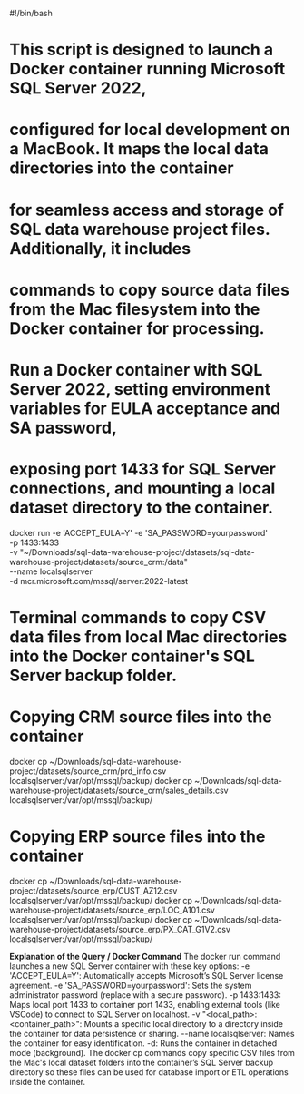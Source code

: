 #!/bin/bash
# This script is designed to launch a Docker container running Microsoft SQL Server 2022,
# configured for local development on a MacBook. It maps the local data directories into the container 
# for seamless access and storage of SQL data warehouse project files. Additionally, it includes 
# commands to copy source data files from the Mac filesystem into the Docker container for processing.

# Run a Docker container with SQL Server 2022, setting environment variables for EULA acceptance and SA password,
# exposing port 1433 for SQL Server connections, and mounting a local dataset directory to the container.
docker run -e 'ACCEPT_EULA=Y' -e 'SA_PASSWORD=yourpassword' \
  -p 1433:1433 \
  -v "~/Downloads/sql-data-warehouse-project/datasets/sql-data-warehouse-project/datasets/source_crm:/data" \
  --name localsqlserver \
  -d mcr.microsoft.com/mssql/server:2022-latest


# Terminal commands to copy CSV data files from local Mac directories into the Docker container's SQL Server backup folder.

# Copying CRM source files into the container
docker cp ~/Downloads/sql-data-warehouse-project/datasets/source_crm/prd_info.csv localsqlserver:/var/opt/mssql/backup/
docker cp ~/Downloads/sql-data-warehouse-project/datasets/source_crm/sales_details.csv localsqlserver:/var/opt/mssql/backup/

# Copying ERP source files into the container
docker cp ~/Downloads/sql-data-warehouse-project/datasets/source_erp/CUST_AZ12.csv localsqlserver:/var/opt/mssql/backup/
docker cp ~/Downloads/sql-data-warehouse-project/datasets/source_erp/LOC_A101.csv localsqlserver:/var/opt/mssql/backup/
docker cp ~/Downloads/sql-data-warehouse-project/datasets/source_erp/PX_CAT_G1V2.csv localsqlserver:/var/opt/mssql/backup/

****Explanation of the Query / Docker Command****
The docker run command launches a new SQL Server container with these key options:
-e 'ACCEPT_EULA=Y': Automatically accepts Microsoft’s SQL Server license agreement.
-e 'SA_PASSWORD=yourpassword': Sets the system administrator password (replace with a secure password).
-p 1433:1433: Maps local port 1433 to container port 1433, enabling external tools (like VSCode) to connect to SQL Server on localhost.
-v "<local_path>:<container_path>": Mounts a specific local directory to a directory inside the container for data persistence or sharing.
--name localsqlserver: Names the container for easy identification.
-d: Runs the container in detached mode (background).
The docker cp commands copy specific CSV files from the Mac's local dataset folders into the container’s SQL Server backup directory so these files
can be used for database import or ETL operations inside the container.
